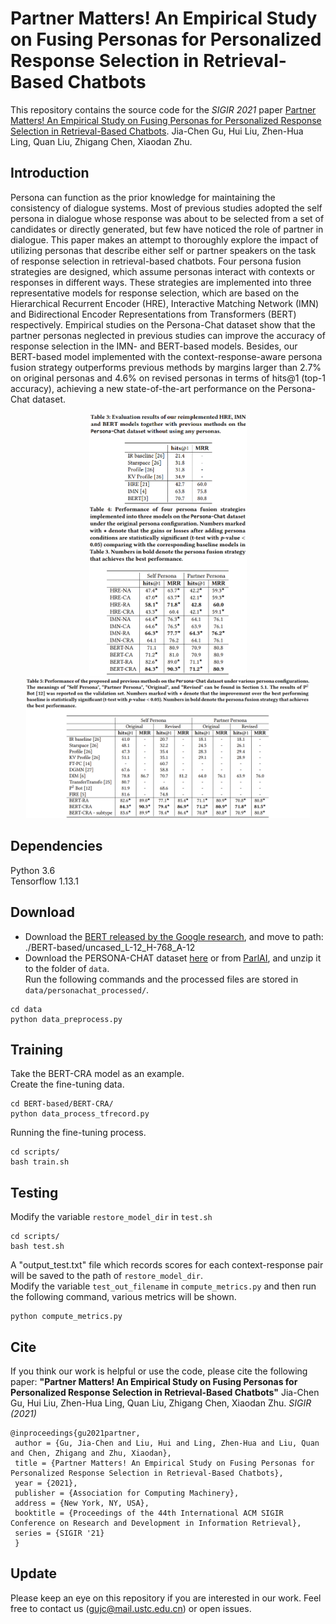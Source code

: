 # Partner Matters! An Empirical Study on Fusing Personas for Personalized Response Selection in Retrieval-Based Chatbots
This repository contains the source code for the _SIGIR 2021_ paper [Partner Matters! An Empirical Study on Fusing Personas for Personalized Response Selection in Retrieval-Based Chatbots](https://arxiv.org/pdf/2105.09050.pdf). Jia-Chen Gu, Hui Liu, Zhen-Hua Ling, Quan Liu, Zhigang Chen, Xiaodan Zhu. <br>


## Introduction
Persona can function as the prior knowledge for maintaining the consistency of dialogue systems.
Most of previous studies adopted the self persona in dialogue whose response was about to be selected from a set of candidates or directly generated, but few have noticed the role of partner in dialogue.
This paper makes an attempt to thoroughly explore the impact of utilizing personas that describe either self or partner speakers on the task of response selection in retrieval-based chatbots.
Four persona fusion strategies are designed, which assume personas interact with contexts or responses in different ways.
These strategies are implemented into three representative models for response selection, which are based on the Hierarchical Recurrent Encoder (HRE), Interactive Matching Network (IMN) and Bidirectional Encoder Representations from Transformers (BERT) respectively.
Empirical studies on the Persona-Chat dataset show that the partner personas neglected in previous studies can improve the accuracy of response selection in the IMN- and BERT-based models.
Besides, our BERT-based model implemented with the context-response-aware persona fusion strategy outperforms previous methods by margins larger than 2.7% on original personas and 4.6% on revised personas in terms of hits@1 (top-1 accuracy), achieving a new state-of-the-art performance on the Persona-Chat dataset.

<div align=center><img src="image/table3.png" width=50%></div>

<div align=center><img src="image/table4.png" width=50%></div>

<div align=center><img src="image/table5.png" width=90%></div>


## Dependencies
Python 3.6 <br>
Tensorflow 1.13.1


## Download
- Download the [BERT released by the Google research](https://storage.googleapis.com/bert_models/2018_10_18/uncased_L-12_H-768_A-12.zip), 
  and move to path: ./BERT-based/uncased_L-12_H-768_A-12 <br>
- Download the PERSONA-CHAT dataset [here](https://drive.google.com/open?id=1gNyVL5pSMO6DnTIlA9ORNIrd2zm8f3QH) or from [ParlAI](https://parl.ai/), and unzip it to the folder of ```data```. <br>
Run the following commands and the processed files are stored in ```data/personachat_processed/```. <br>
```
cd data
python data_preprocess.py
```


## Training
Take the BERT-CRA model as an example. <br>
Create the fine-tuning data.
```
cd BERT-based/BERT-CRA/
python data_process_tfrecord.py
```
Running the fine-tuning process.
```
cd scripts/
bash train.sh
```


## Testing
Modify the variable ```restore_model_dir``` in ```test.sh```
```
cd scripts/
bash test.sh
```
A "output_test.txt" file which records scores for each context-response pair will be saved to the path of ```restore_model_dir```. <br>
Modify the variable ```test_out_filename``` in ```compute_metrics.py``` and then run the following command, various metrics will be shown.
```
python compute_metrics.py
```


## Cite
If you think our work is helpful or use the code, please cite the following paper:
**"Partner Matters! An Empirical Study on Fusing Personas for Personalized Response Selection in Retrieval-Based Chatbots"**
Jia-Chen Gu, Hui Liu, Zhen-Hua Ling, Quan Liu, Zhigang Chen, Xiaodan Zhu. _SIGIR (2021)_

```
@inproceedings{gu2021partner,
 author = {Gu, Jia-Chen and Liu, Hui and Ling, Zhen-Hua and Liu, Quan and Chen, Zhigang and Zhu, Xiaodan},
 title = {Partner Matters! An Empirical Study on Fusing Personas for Personalized Response Selection in Retrieval-Based Chatbots},
 year = {2021},
 publisher = {Association for Computing Machinery},
 address = {New York, NY, USA},
 booktitle = {Proceedings of the 44th International ACM SIGIR Conference on Research and Development in Information Retrieval},
 series = {SIGIR '21}
 }
```


## Update
Please keep an eye on this repository if you are interested in our work.
Feel free to contact us (gujc@mail.ustc.edu.cn) or open issues.
